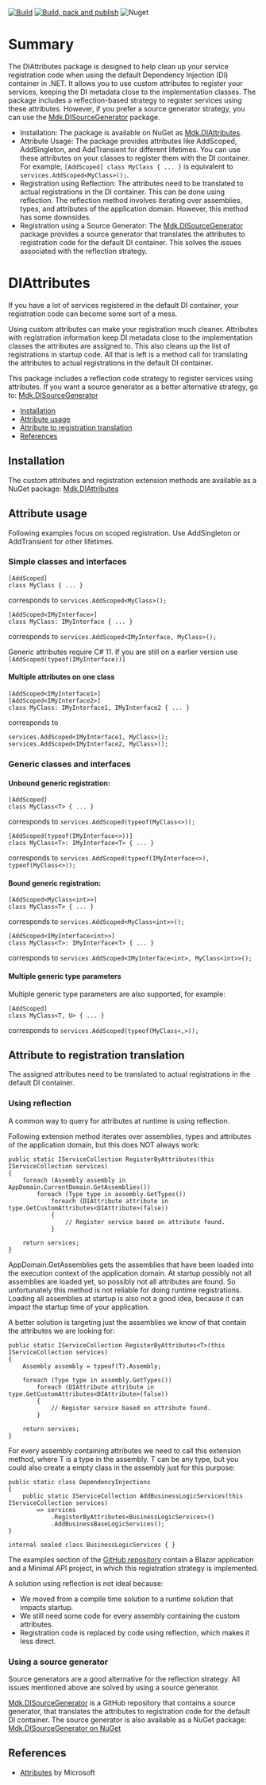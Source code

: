[![Build](https://github.com/mdekok/mdk-di-attributes/actions/workflows/Build.yml/badge.svg)](https://github.com/mdekok/mdk-di-attributes/actions/workflows/Build.yml)
[![Build, pack and publish](https://github.com/mdekok/mdk-di-attributes/actions/workflows/BuildPackPublish.yml/badge.svg)](https://github.com/mdekok/mdk-di-aIAttributes/actions/workflows/BuildPackPublish.yml)
![Nuget](https://img.shields.io/nuget/v/Mdk.DIAttributes)


# Summary
The DIAttributes package is designed to help clean up your service registration code when using the default Dependency Injection (DI) container in .NET. It allows you to use custom attributes to register your services, keeping the DI metadata close to the implementation classes.
The package includes a reflection-based strategy to register services using these attributes. However, if you prefer a source generator strategy, you can use the [Mdk.DISourceGenerator](https://www.nuget.org/packages/Mdk.DISourceGenerator/) package.
- Installation: The package is available on NuGet as [Mdk.DIAttributes](https://www.nuget.org/packages/Mdk.DIAttributes/).
- Attribute Usage: The package provides attributes like AddScoped, AddSingleton, and AddTransient for different lifetimes. You can use these attributes on your classes to register them with the DI container. For example, ```[AddScoped] class MyClass { ... }``` is equivalent to ```services.AddScoped<MyClass>();```.
- Registration using Reflection: The attributes need to be translated to actual registrations in the DI container. This can be done using reflection. The reflection method involves iterating over assemblies, types, and attributes of the application domain. However, this method has some downsides.
- Registration using a Source Generator: The [Mdk.DISourceGenerator](https://www.nuget.org/packages/Mdk.DISourceGenerator/) package provides a source generator that translates the attributes to registration code for the default DI container. This solves the issues associated with the reflection strategy.
	
# DIAttributes
If you have a lot of services registered in the default DI container, your registration code can become some sort of a mess.

Using custom attributes can make your registration much cleaner.
Attributes with registration information keep DI metadata close to the implementation classes the attributes are assigned to.
This also cleans up the list of registrations in startup code.
All that is left is a method call for translating the attributes to actual registrations in the default DI container.

This package includes a reflection code strategy to register services using attributes.
If you want a source generator as a better alternative strategy,
go to: [Mdk.DISourceGenerator](https://www.nuget.org/packages/Mdk.DISourceGenerator/)

- [Installation](#installation)
- [Attribute usage](#attribute-usage)
- [Attribute to registration translation](#attribute-to-registration-translation)
- [References](#references)

## Installation
The custom attributes and registration extension methods are available as a NuGet package:
[Mdk.DIAttributes](https://www.nuget.org/packages/Mdk.DIAttributes/)

## Attribute usage
Following examples focus on scoped registration. Use AddSingleton or AddTransient for other lifetimes.

### Simple classes and interfaces
```
[AddScoped]
class MyClass { ... }
```
corresponds to ```services.AddScoped<MyClass>();```
```
[AddScoped<IMyInterface>]
class MyClass: IMyInterface { ... }
```
corresponds to ```services.AddScoped<IMyInterface, MyClass>();```

Generic attributes require C# 11. If you are still on a earlier version use ```[AddScoped(typeof(IMyInterface))]```

#### Multiple attributes on one class
```
[AddScoped<IMyInterface1>]
[AddScoped<IMyInterface2>]
class MyClass: IMyInterface1, IMyInterface2 { ... }
```
corresponds to
```
services.AddScoped<IMyInterface1, MyClass>();
services.AddScoped<IMyInterface2, MyClass>();
```

### Generic classes and interfaces
#### Unbound generic registration:
```
[AddScoped]
class MyClass<T> { ... }
```
corresponds to ```services.AddScoped(typeof(MyClass<>));```
```
[AddScoped(typeof(IMyInterface<>))]
class MyClass<T>: IMyInterface<T> { ... }
```
corresponds to ```services.AddScoped(typeof(IMyInterface<>), typeof(MyClass<>));```

#### Bound generic registration:
```
[AddScoped<MyClass<int>>]
class MyClass<T> { ... }
```
corresponds to ```services.AddScoped<MyClass<int>>();```
```
[AddScoped<IMyInterface<int>>]
class MyClass<T>: IMyInterface<T> { ... }
```
corresponds to ```services.AddScoped<IMyInterface<int>, MyClass<int>>();```

#### Multiple generic type parameters
Multiple generic type parameters are also supported, for example:
```
[AddScoped]
class MyClass<T, U> { ... }
```
corresponds to ```services.AddScoped(typeof(MyClass<,>));```

## Attribute to registration translation
The assigned attributes need to be translated to actual registrations in the default DI container.

### Using reflection
A common way to query for attributes at runtime is using reflection.

Following extension method iterates over assemblies, types and attributes of the application domain,
but this does NOT always work:

```
public static IServiceCollection RegisterByAttributes(this IServiceCollection services)
{
    foreach (Assembly assembly in AppDomain.CurrentDomain.GetAssemblies())
        foreach (Type type in assembly.GetTypes())
            foreach (DIAttribute attribute in type.GetCustomAttributes<DIAttribute>(false))
            {
                // Register service based on attribute found.
            }

    return services;
}
```
AppDomain.GetAssemblies gets the assemblies that have been loaded into the execution context of the application domain.
At startup possibly not all assemblies are loaded yet, so possibly not all attributes are found.
So unfortunately this method is not reliable for doing runtime registrations.
Loading all assemblies at startup is also not a good idea, because it can impact the startup time of your application.

A better solution is targeting just the assemblies we know of that contain the attributes we are looking for:
```
public static IServiceCollection RegisterByAttributes<T>(this IServiceCollection services)
{
    Assembly assembly = typeof(T).Assembly;

    foreach (Type type in assembly.GetTypes())
        foreach (DIAttribute attribute in type.GetCustomAttributes<DIAttribute>(false))
        {
            // Register service based on attribute found.
        }

    return services;
}
```
For every assembly containing attributes we need to call this extension method, where T is a type in the assembly.
T can be any type, but you could also create a empty class in the assembly just for this purpose:

```
public static class DependencyInjections
{
    public static IServiceCollection AddBusinessLogicServices(this IServiceCollection services)
        => services
            .RegisterByAttributes<BusinessLogicServices>()
            .AddBusinessBaseLogicServices();
}

internal sealed class BusinessLogicServices { }
```

The examples section of the [GitHub repository](https://github.com/mdekok/mdk-di-attributes) contain a Blazor application and a Minimal API project,
in which this registration strategy is implemented.

A solution using reflection is not ideal because:
- We moved from a compile time solution to a runtime solution that impacts startup.
- We still need some code for every assembly containing the custom attributes.
- Registration code is replaced by code using reflection, which makes it less direct.

### Using a source generator
Source generators are a good alternative for the reflection strategy.
All issues mentioned above are solved by using a source generator.

[Mdk.DISourceGenerator](https://github.com/mdekok/mdk-di-sourcegenerator) is a GitHub repository that contains a source generator,
that translates the attributes to registration code for the default DI container.
The source generator is also available as a NuGet package: [Mdk.DISourceGenerator on NuGet](https://www.nuget.org/packages/Mdk.DISourceGenerator/)

## References
- [Attributes](https://learn.microsoft.com/en-us/dotnet/csharp/advanced-topics/reflection-and-attributes/) by Microsoft
